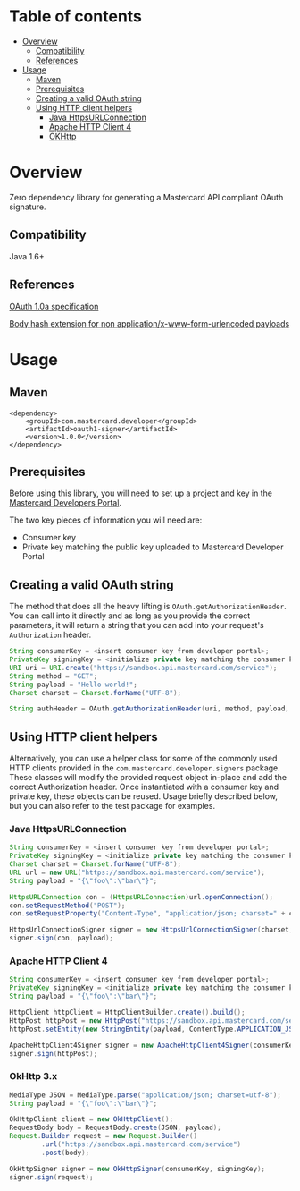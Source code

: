 # Table of contents
- [Overview](#overview)
  * [Compatibility](#compatibility)
  * [References](#references)
- [Usage](#usage)
  * [Maven](#maven)
  * [Prerequisites](#prerequisites)
  * [Creating a valid OAuth string](#creating-a-valid-oauth-string)
  * [Using HTTP client helpers](#using-http-client-helpers)
    + [Java HttpsURLConnection](#java-httpsurlconnection)
    + [Apache HTTP Client 4](#apache-http-client-4)
    + [OKHttp](#okhttp)

# Overview
Zero dependency library for generating a Mastercard API compliant OAuth signature.

## Compatibility
Java 1.6+

## References
[OAuth 1.0a specification](https://tools.ietf.org/html/rfc5849)

[Body hash extension for non application/x-www-form-urlencoded payloads](https://tools.ietf.org/id/draft-eaton-oauth-bodyhash-00.html)

# Usage
## Maven

```
<dependency>
    <groupId>com.mastercard.developer</groupId>
    <artifactId>oauth1-signer</artifactId>
    <version>1.0.0</version>
</dependency>
```

## Prerequisites
Before using this library, you will need to set up a project and key in the [Mastercard Developers Portal](https://developer.mastercard.com). 

The two key pieces of information you will need are:

* Consumer key
* Private key matching the public key uploaded to Mastercard Developer Portal

## Creating a valid OAuth string
The method that does all the heavy lifting is `OAuth.getAuthorizationHeader`. You can call into it directly and as long as you provide the correct parameters, it will return a string that you can add into your request's `Authorization` header. 

```java
String consumerKey = <insert consumer key from developer portal>;
PrivateKey signingKey = <initialize private key matching the consumer key>;
URI uri = URI.create("https://sandbox.api.mastercard.com/service");
String method = "GET";
String payload = "Hello world!";
Charset charset = Charset.forName("UTF-8");

String authHeader = OAuth.getAuthorizationHeader(uri, method, payload, charset, consumerKey, signingKey);
```

## Using HTTP client helpers
Alternatively, you can use a helper class for some of the commonly used HTTP clients provided in the `com.mastercard.developer.signers` package. These classes will modify the provided request object in-place and add the correct Authorization header. Once instantiated with a consumer key and private key, these objects can be reused. Usage briefly described below, but you can also refer to the test package for examples. 

### Java HttpsURLConnection
```java
String consumerKey = <insert consumer key from developer portal>;
PrivateKey signingKey = <initialize private key matching the consumer key>;
Charset charset = Charset.forName("UTF-8");
URL url = new URL("https://sandbox.api.mastercard.com/service");
String payload = "{\"foo\":\"bar\"}";

HttpsURLConnection con = (HttpsURLConnection)url.openConnection();
con.setRequestMethod("POST");
con.setRequestProperty("Content-Type", "application/json; charset=" + charset.name());

HttpsUrlConnectionSigner signer = new HttpsUrlConnectionSigner(charset, consumerKey, signingKey);
signer.sign(con, payload);
```

### Apache HTTP Client 4
```java
String consumerKey = <insert consumer key from developer portal>;
PrivateKey signingKey = <initialize private key matching the consumer key>;
String payload = "{\"foo\":\"bar\"}";

HttpClient httpClient = HttpClientBuilder.create().build();
HttpPost httpPost = new HttpPost("https://sandbox.api.mastercard.com/service");
httpPost.setEntity(new StringEntity(payload, ContentType.APPLICATION_JSON));

ApacheHttpClient4Signer signer = new ApacheHttpClient4Signer(consumerKey, signingKey);
signer.sign(httpPost);
```

### OkHttp 3.x
```java
MediaType JSON = MediaType.parse("application/json; charset=utf-8");
String payload = "{\"foo\":\"bar\"}";

OkHttpClient client = new OkHttpClient();
RequestBody body = RequestBody.create(JSON, payload);
Request.Builder request = new Request.Builder()
        .url("https://sandbox.api.mastercard.com/service")
        .post(body);

OkHttpSigner signer = new OkHttpSigner(consumerKey, signingKey);
signer.sign(request);
```
